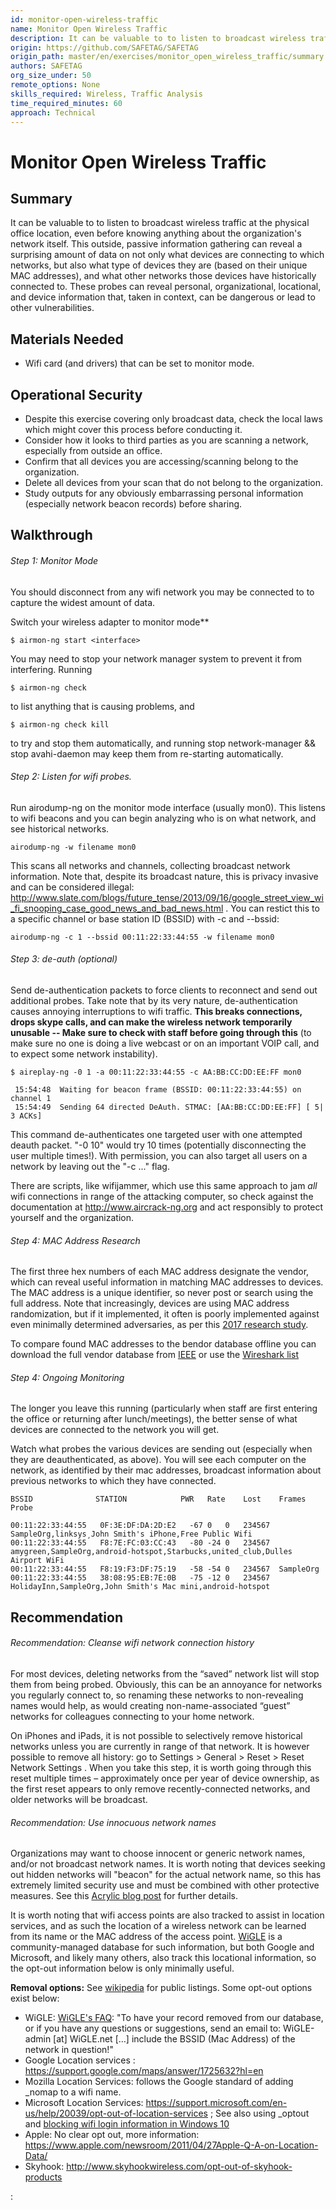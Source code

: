 ```yaml
---
id: monitor-open-wireless-traffic
name: Monitor Open Wireless Traffic
description: It can be valuable to to listen to broadcast wireless traffic at  the physical office location, even before knowing...
origin: https://github.com/SAFETAG/SAFETAG
origin_path: master/en/exercises/monitor_open_wireless_traffic/summary.md
authors: SAFETAG
org_size_under: 50
remote_options: None
skills_required: Wireless, Traffic Analysis
time_required_minutes: 60
approach: Technical
---
```

# Monitor Open Wireless Traffic

## Summary

It can be valuable to to listen to broadcast wireless traffic at  the physical office location, even before knowing anything about the organization's network itself. This outside, passive information gathering can reveal a surprising amount of data on not only what devices are connecting to which networks, but also what type of devices they are (based on their unique MAC addresses), and what other networks those devices have historically connected to. These probes can reveal personal, organizational, locational, and device information that, taken in context, can be dangerous or lead to other vulnerabilities.


## Materials Needed

* Wifi card (and drivers) that can be set to monitor mode.

## Operational Security

* Despite this exercise covering only broadcast data, check the local laws which might cover this process before conducting it.
* Consider how it looks to third parties as you are scanning a network, especially from outside an office.
* Confirm that all devices you are accessing/scanning belong to the organization.
* Delete all devices from your scan that do not belong to the organization.
* Study outputs for any obviously embarrassing personal information (especially network beacon records) before sharing.

## Walkthrough

###### Step 1: Monitor Mode

You should disconnect from any wifi network you may be connected to to capture the widest amount of data.

Switch your wireless adapter to monitor mode**

```$ airmon-ng start <interface>```

You may need to stop your network manager system to prevent it from interfering. Running

```$ airmon-ng check```

to list anything that is causing problems, and

```$ airmon-ng check kill```

to try and stop them automatically, and running stop network-manager && stop avahi-daemon may keep them from re-starting automatically.


###### Step 2: Listen for wifi probes.

Run airodump-ng on the monitor mode interface (usually mon0). This listens to wifi beacons and you can begin analyzing who is on what network, and see historical networks.

```airodump-ng -w filename mon0```

This scans all networks and channels, collecting broadcast network information. Note that, despite its broadcast nature, this is privacy invasive and can be considered illegal: http://www.slate.com/blogs/future_tense/2013/09/16/google_street_view_wi_fi_snooping_case_good_news_and_bad_news.html . You can restict this to a specific channel or base station ID (BSSID) with -c and --bssid:

```airodump-ng -c 1 --bssid 00:11:22:33:44:55 -w filename mon0```


###### Step 3: de-auth (optional)

Send de-authentication packets to force clients to reconnect and send out additional probes. Take note that by its very nature, de-authentication causes annoying interruptions to wifi traffic. **This breaks connections, drops skype calls, and can make the wireless network temporarily unusable -- Make sure to check with staff before going through this** (to make sure no one is doing a live webcast or on an important VOIP call, and to expect some network instability).

```
$ aireplay-ng -0 1 -a 00:11:22:33:44:55 -c AA:BB:CC:DD:EE:FF mon0

 15:54:48  Waiting for beacon frame (BSSID: 00:11:22:33:44:55) on channel 1
 15:54:49  Sending 64 directed DeAuth. STMAC: [AA:BB:CC:DD:EE:FF] [ 5| 3 ACKs]
```

This command de-authenticates one targeted user with one attempted deauth packet.  "-0 10" would try 10 times (potentially disconnecting the user multiple times!). With permission, you can also target all users on a network by leaving out the "-c ..." flag.

There are scripts, like wifijammer, which use this same approach to jam *all* wifi connections in range of the attacking computer, so check against the documentation at http://www.aircrack-ng.org and act responsibly to protect yourself and the organization.

###### Step 4: MAC Address Research

The first three hex numbers of each MAC address designate the vendor, which can reveal useful information in matching MAC addresses to devices. The MAC address is a unique identifier, so never post or search using the full address.  Note that increasingly, devices are using MAC address randomization, but if it implemented, it often is poorly implemented against even minimally determined adversaries, as per this [2017 research study](https://www.theregister.co.uk/2017/03/10/mac_address_randomization/).

To compare found MAC addresses to the bendor database offline you can download the full vendor database from [IEEE](https://regauth.standards.ieee.org/standards-ra-web/pub/view.html#registries) or use the [Wireshark list](
https://code.wireshark.org/review/gitweb?p=wireshark.git;a=blob_plain;f=manuf)


###### Step 4: Ongoing Monitoring

The longer you leave this running (particularly when staff are first entering the office or returning after lunch/meetings), the better sense of what devices are connected to the network you will get.

Watch what probes the various devices are sending out (especially when they are deauthenticated, as above). You will see each computer on the network, as identified by their mac addresses, broadcast information about previous networks to which they have connected.

```
BSSID              STATION            PWR   Rate    Lost    Frames Probe

00:11:22:33:44:55	0F:3E:DF:DA:2D:E2	-67	0	0	234567	SampleOrg,linksys¸John Smith's iPhone,Free Public Wifi
00:11:22:33:44:55	F8:7E:FC:03:CC:43	-80	-24	0	234567	amygreen,SampleOrg,android-hotspot,Starbucks,united_club,Dulles Airport WiFi
00:11:22:33:44:55	F8:19:F3:DF:75:19	-58	-54	0	234567	SampleOrg
00:11:22:33:44:55	38:08:95:EB:7E:0B	-75	-12	0	234567	HolidayInn,SampleOrg,John Smith's Mac mini,android-hotspot
```

## Recommendation

###### Recommendation: Cleanse wifi network connection history

For most devices, deleting networks from the “saved” network list will stop them from being probed. Obviously, this can be an annoyance for networks you regularly connect to, so renaming these networks to non-revealing names would help, as would creating non-name-associated “guest” networks for colleagues connecting to your home network.

On iPhones and iPads, it is not possible to selectively remove historical networks unless you are currently in range of that network. It is however possible to remove all history: go to Settings > General > Reset > Reset Network Settings . When you take this step, it is worth going through this reset multiple times – approximately once per year of device ownership, as the first reset appears to only remove recently-connected networks, and older networks will be broadcast.

###### Recommendation: Use innocuous network names

Organizations may want to choose innocent or generic network names, and/or not broadcast network names. It is worth noting that devices seeking out hidden networks will "beacon" for the actual network name, so this has extremely limited security use and must be combined with other protective measures. See this [Acrylic blog post](https://www.acrylicwifi.com/en/blog/hidden-ssid-wifi-how-to-know-name-of-network-without-ssid/) for further details.

It is worth noting that wifi access points are also tracked to assist in location services, and as such the location of a wireless network can be learned from its name or the MAC address of the access point. [WiGLE](https://wigle.net/) is a community-managed database for such information, but both Google and Microsoft, and likely many others, also track this locational information, so the opt-out information below is only minimally useful.

**Removal options:**
See [wikipedia]( https://en.wikipedia.org/wiki/Wi-Fi_positioning_system#Public_Wi-Fi_location_databases) for public listings. Some opt-out options exist below:

* WiGLE: [WiGLE's FAQ](https://wigle.net/faq): "To have your record removed from our database, or if you have any questions or suggestions, send an email to: WiGLE-admin [at] WiGLE.net […] include the BSSID (Mac Address) of the network in question!"
* Google Location services : https://support.google.com/maps/answer/1725632?hl=en
* Mozilla Location Services: follows the Google standard of adding _nomap to a wifi name.
* Microsoft Location Services: https://support.microsoft.com/en-us/help/20039/opt-out-of-location-services ; See also using _optout and [blocking wifi login information in Windows 10](https://www.wired.com/2015/07/share-not-share-wi-fi-windows-10/)
* Apple: No clear opt out,  more information: https://www.apple.com/newsroom/2011/04/27Apple-Q-A-on-Location-Data/
* Skyhook: http://www.skyhookwireless.com/opt-out-of-skyhook-products





:[](../references/footnotes.md)
